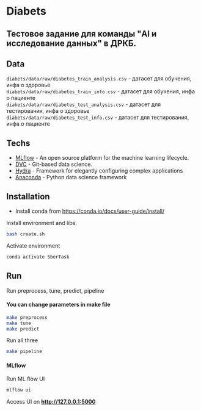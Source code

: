 # Diabets
## Тестовое задание для команды "AI и исследование данных" в ДРКБ.   

## Data
`diabets/data/raw/diabetes_train_analysis.csv` - датасет для обучения, инфа о здоровье  
`diabets/data/raw/diabetes_train_info.csv` - датасет для обучения, инфа о пациенте    
`diabets/data/raw/diabetes_test_analysis.csv` - датасет для тестирования, инфа о здоровье  
`diabets/data/raw/diabetes_test_info.csv` - датасет для тестирования, инфа о пациенте  

## Techs
- [MLflow](https://mlflow.org) - An open source platform for the machine learning lifecycle.
- [DVC](https://dvc.org) - Git-based data science. 
- [Hydra](https://hydra.cc) - Framework for elegantly configuring complex applications
- [Anaconda](https://www.anaconda.com) -  Python data science framework

## Installation

- Install conda from https://conda.io/docs/user-guide/install/

Install environment and libs.
```sh
bash create.sh
```
Activate environment
```sh
conda activate SberTask
```

## Run
Run preprocess, tune, predict, pipeline
#### You can change parameters in make file
```sh
make preprocess
make tune
make predict
```
Run all three
```sh
make pipeline
```
#### MLflow
Run ML flow UI
```sh
mlflow ui
```
Access UI on **http://127.0.0.1:5000**
